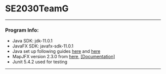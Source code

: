 <!--
    @author Grant Fass
-->
<h1>SE2030TeamG</h1>
<hr>
<h3>Program Info:</h3>
<ul>
    <li>Java SDK: jdk-11.0.1</li>
    <li>JavaFX SDK: javafx-sdk-11.0.1</li>
    <li>Java set up following guides <a href="https://taylorial.com/cs1021/Install.htm">here</a> and <a href="https://stackoverflow.com/questions/52682195/how-to-get-javafx-and-java-11-working-in-intellij-idea">here</a></li>
    <li>MapJFX version 2.3.0 from <a href = "https://github.com/sothawo/mapjfx/releases/tag/version%2F2.3.0">here,</a> <a href = "https://www.sothawo.com/projects/mapjfx/">[Documentation]</a></li> 
    <li>Junit 5.4.2 used for testing</li>
</ul>
<hr>
